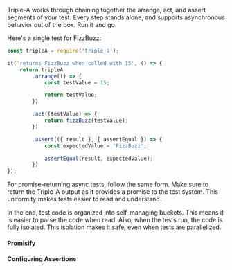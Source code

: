 <!--bl
(filemeta
    (title "How Do I Use It?")
)
/bl-->

Triple-A works through chaining together the arrange, act, and assert segments of your test. Every step stands alone, and supports asynchronous behavior out of the box. Run it and go.

Here's a single test for FizzBuzz:

```javascript
const tripleA = require('triple-a');

it('returns FizzBuzz when called with 15', () => {
    return tripleA
        .arrange(() => {
            const testValue = 15;

            return testValue;
        })

        .act((testValue) => {
            return fizzBuzz(testValue);
        })

        .assert(({ result }, { assertEqual }) => {
            const expectedValue = 'FizzBuzz';

            assertEqual(result, expectedValue);
        })
});
```

For promise-returning async tests, follow the same form. Make sure to return the Triple-A output as it provides a promise to the test system. This uniformity makes tests easier to read and understand.

In the end, test code is organized into self-managing buckets. This means it is easier to parse the code when read. Also, when the tests run, the code is fully isolated. This isolation makes it safe, even when tests are parallelized.

#### Promisify ####

#### Configuring Assertions ####